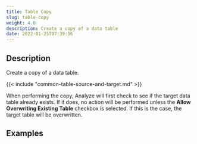 ```yaml
---
title: Table Copy
slug: table-copy
weight: 4.0
description: Create a copy of a data table
date: 2022-01-25T07:39:56
---
```



## Description


Create a copy of a data table.




{{< include "common-table-source-and-target.md" >}}



When performing the copy, Analyze will first check to see if the target data table already exists. If it does, no action will be performed unless the **Allow Overwriting Existing Table** checkbox is selected. If this is the case, the target table will be overwritten.







## Examples



